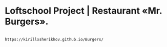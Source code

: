 # Loftschool Project | Restaurant «Mr. Burgers».

```bash

https://kirillxsherikhov.github.io/Burgers/

```
